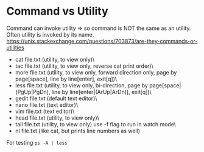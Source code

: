 # Command vs Utility
Command can invoke utility => so command is NOT the same as an utility.\
Often utility is invoked by its name.\
https://unix.stackexchange.com/questions/703873/are-they-commands-or-utilities

- cat file.txt (utility, to view only)\
- tac file.txt (utility, to view only, reverse cat print order)\
- more file.txt (utility, to view only, forward direction only, page by page[space], line by line[enter], exit[q])\
- less file.txt (utility, to view only, bi-direction, page by page[space|(PgUp|PgDn], line by line[enter|(ArUp|ArDn)], exit[q])\
- gedit file.txt (default text editor)\
- nano file.txt (text editor)\
- vim file.txt (text editor)\
- head file.txt (utility, to view only)\
- tail file.txt (utility, to view only) use -f flag to run in watch mode\
- nl file.txt (like cat, but prints line numbers as well)

For testing ```ps -A | less```

